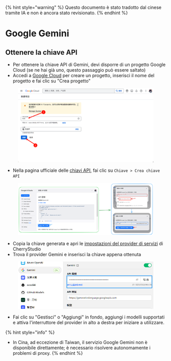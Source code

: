 
{% hint style="warning" %}
Questo documento è stato tradotto dal cinese tramite IA e non è ancora stato revisionato.
{% endhint %}

# Google Gemini

## Ottenere la chiave API

*   Per ottenere la chiave API di Gemini, devi disporre di un progetto Google Cloud (se ne hai già uno, questo passaggio può essere saltato)
*   Accedi a [Google Cloud](https://console.cloud.google.com/projectcreate) per creare un progetto, inserisci il nome del progetto e fai clic su "Crea progetto"

<figure><img src="../../.gitbook/assets/image (74).png" alt=""><figcaption></figcaption></figure>

*   Nella pagina ufficiale delle [chiavi API](https://aistudio.google.com/app/apikey?hl=zh-cn), fai clic su `Chiave > Crea chiave API`

<figure><img src="../../.gitbook/assets/image (72).png" alt=""><figcaption></figcaption></figure>

*   Copia la chiave generata e apri le [impostazioni del provider di servizi](broken-reference) di CherryStudio
*   Trova il provider Gemini e inserisci la chiave appena ottenuta

<figure><img src="../../.gitbook/assets/image (75).png" alt=""><figcaption></figcaption></figure>

*   Fai clic su "Gestisci" o "Aggiungi" in fondo, aggiungi i modelli supportati e attiva l'interruttore del provider in alto a destra per iniziare a utilizzare.

{% hint style="info" %}
- In Cina, ad eccezione di Taiwan, il servizio Google Gemini non è disponibile direttamente; è necessario risolvere autonomamente i problemi di proxy.
{% endhint %}